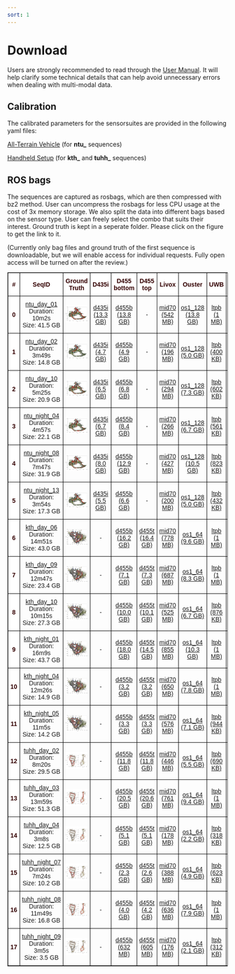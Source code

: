 ```yaml
---
sort: 1
---
```

# Download

Users are strongly recommended to read through the [User Manual](UserManual). It will help clarify some technical details that can help avoid unnecessary errors when dealing with multi-modal data.

## Calibration

The calibrated parameters for the sensorsuites are provided in the following yaml files:

[All-Terrain Vehicle](https://drive.google.com/file/d/1zVTBqh4cA1DciWBj5n7BGiexbfan1BBL) (for **ntu_** sequences)

[Handheld Setup](https://drive.google.com/file/d/1htr26EE-Y1sHS5J4zaSbauC1XFgIh3Ym) (for **kth_** and **tuhh_** sequences)

## ROS bags
The sequences are captured as rosbags, which are then compressed with bz2 method. User can uncompress the rosbags for less CPU usage at the cost of 3x memory storage.
We also split the data into different bags based on the sensor type. User can freely select the combo that suits their interest. Ground truth is kept in a seperate folder. Please click on the figure to get the link to it.

(Currently only bag files and ground truth of the first sequence is downloadable, but we will enable access for individual requests. Fully open access will be turned on after the review.)

<style type="text/css">
.tg  {border-collapse:collapse;border-spacing:0;}
.tg td{border-color:black;border-style:solid;border-width:1px;font-family:Arial, sans-serif;font-size:14px;
  overflow:hidden;padding:10px 5px;word-break:normal;}
.tg th{border-color:black;border-style:solid;border-width:1px;font-family:Arial, sans-serif;font-size:14px;
  font-weight:normal;overflow:hidden;padding:10px 5px;word-break:normal;}
.tg .tg-mypc{background-color:#ffffff;color:#330001;font-weight:bold;text-align:center;vertical-align:middle}
</style>
<table border="1" class="tg" style="undefined;table-layout: fixed;text-align:center">
  <colgroup>
		<col style="width: 8px">
		<col style="width: 150px">
		<col style="width: 420px">
		<col style="width: 100px">
		<col style="width: 100px">
		<col style="width: 100px">
		<col style="width: 100px">
		<col style="width: 100px">
		<col style="width: 100px">
		<col style="width: 100px">
		<col style="width: 100px">
	</colgroup>
	<thead>
    <tr style="text-align: right;">
      <th class="tg-mypc"><span style="font-weight:bold">#</span></th>
      <th class="tg-mypc"><span style="font-weight:bold">SeqID</span></th>
      <th class="tg-mypc"><span style="font-weight:bold">Ground Truth</span></th>
      <th class="tg-mypc"><span style="font-weight:bold">D435i</span></th>
      <th class="tg-mypc"><span style="font-weight:bold">D455 bottom</span></th>
      <th class="tg-mypc"><span style="font-weight:bold">D455 top</span></th>
      <th class="tg-mypc"><span style="font-weight:bold">Livox</span></th>
      <th class="tg-mypc"><span style="font-weight:bold">Ouster</span></th>
      <th class="tg-mypc"><span style="font-weight:bold">UWB</span></th>
      <th class="tg-mypc"><span style="font-weight:bold">VN100</span></th>
      <th class="tg-mypc"><span style="font-weight:bold">VN200</span></th>
    </tr>
  </thead>
  <tbody>
    <tr>
      <th class="tg-mypc"><span style="font-weight:bold">0</span></th>
      <td><a href="https://drive.google.com/drive/folders/1nJxVwgR35p8i0iR1sfcaiHpaXpLpCF8c" rel="noopener noreferrer" target="_blank">ntu_day_01 </a> <br> Duration: 10m2s <br> Size: 41.5 GB</td>
      <td><a href="https://drive.google.com/drive/folders/1ubgZ6djQF_e1_mZKbxYpH7v4AsGxhgXa"> <img src="images/gtpreview/ntu_day_01_gtpreview.png" title="ntu_day_01" alt="ntu_day_01_gt"></a></td>
      <td><a href="https://drive.google.com/file/d/1E4oTZKaajNJA8KT9hcOsREU4If2mAHle" rel="noopener noreferrer" target="_blank">d435i<br>(13.3 GB)</a></td>
      <td><a href="https://drive.google.com/file/d/1u7nmGxrm0LJyIiYKPincojHcBOEw59kh" rel="noopener noreferrer" target="_blank">d455b<br>(13.8 GB)</a></td>
      <td>-</td>
      <td><a href="https://drive.google.com/file/d/1p7JCvUKh9BgKNPnt-SeC7oQgZ4S863KQ" rel="noopener noreferrer" target="_blank">mid70<br>(542 MB)</a></td>
      <td><a href="https://drive.google.com/file/d/127Rk2jX4I95CEWK1AOZRD9AQRxRVlWjY" rel="noopener noreferrer" target="_blank">os1_128<br>(13.8 GB)</a></td>
      <td><a href="https://drive.google.com/file/d/1FkEX5U8pE7XWzU70ni-0-DpGFFlIMcd-" rel="noopener noreferrer" target="_blank">ltpb<br>(1 MB)</a></td>
      <td><a href="https://drive.google.com/file/d/1bBKRlzwG4v7K4mBmLAQzfwp_O6yOR0Ld" rel="noopener noreferrer" target="_blank">vn100<br>(32 MB)</a></td>
      <td><a href="https://drive.google.com/file/d/1Cm5oHSq4OkWAzEUsq2qUMZA0Uq19QR_B" rel="noopener noreferrer" target="_blank">vn200<br>(54 MB)</a></td>
    </tr>
    <tr>
      <th class="tg-mypc"><span style="font-weight:bold">1</span></th>
      <td><a href="https://drive.google.com/drive/folders/1Nt_khn7u8y3d1TIjY8Lyht2vI8qCG6Sy" rel="noopener noreferrer" target="_blank">ntu_day_02 </a> <br> Duration: 3m49s <br> Size: 14.8 GB</td>
      <td><a href="https://drive.google.com/drive/u/1/folders/1e2VCn7PxlSbVsRLagbtUBU35TeylD93D"> <img src="images/gtpreview/ntu_day_02_gtpreview.png" title="ntu_day_02" alt="ntu_day_02_gt"></a></td>
      <td><a href="https://drive.google.com/file/d/1svtLKBcoxixWZjatwSP1MtJEmVTPE3wA" rel="noopener noreferrer" target="_blank">d435i<br>(4.7 GB)</a></td>
      <td><a href="https://drive.google.com/file/d/1sfQdn6MGt4BsSx6PQtDdMZSiwfFcsihk" rel="noopener noreferrer" target="_blank">d455b<br>(4.9 GB)</a></td>
      <td>-</td>
      <td><a href="https://drive.google.com/file/d/1y5vLjnwNI1Aj0uMp3HCsHm-HOfZbBC5h" rel="noopener noreferrer" target="_blank">mid70<br>(196 MB)</a></td>
      <td><a href="https://drive.google.com/file/d/1jDS84WvHCfM_L73EptXKp-BKPIPKoE0Z" rel="noopener noreferrer" target="_blank">os1_128<br>(5.0 GB)</a></td>
      <td><a href="https://drive.google.com/file/d/1a31zWxJK-OgqP6z4IV4WudF2DbcjYRxY" rel="noopener noreferrer" target="_blank">ltpb<br>(400 KB)</a></td>
      <td><a href="https://drive.google.com/file/d/1FHsJ1Hosn_j4m5KivJrdtECdFEj3Is0G" rel="noopener noreferrer" target="_blank">vn100<br>(12 MB)</a></td>
      <td><a href="https://drive.google.com/file/d/1wo1rUuzqDkvFMhXJhx9fnNtn6uyh_F7z" rel="noopener noreferrer" target="_blank">vn200<br>(25 MB)</a></td>
    </tr>
    <tr>
      <th class="tg-mypc"><span style="font-weight:bold">2</span></th>
      <td><a href="https://drive.google.com/drive/folders/1IqB9k_5TQU4xVhQD060XB-T1ISORCeEE" rel="noopener noreferrer" target="_blank">ntu_day_10 </a> <br> Duration: 5m25s <br> Size: 20.9 GB</td>
      <td><a href="https://drive.google.com/drive/u/1/folders/18sthXHBMw95V0TemGv4_dRR4WVwYKLf7"> <img src="images/gtpreview/ntu_day_10_gtpreview.png" title="ntu_day_10" alt="ntu_day_10_gt"></a></td>
      <td><a href="https://drive.google.com/file/d/1EyC3I7jIO-5ca5qrYxE4eoD1qTRKkOo5" rel="noopener noreferrer" target="_blank">d435i<br>(6.5 GB)</a></td>
      <td><a href="https://drive.google.com/file/d/1eGdELGvE2uCq063EexoK9E7I1hF3_Eke" rel="noopener noreferrer" target="_blank">d455b<br>(6.8 GB)</a></td>
      <td>-</td>
      <td><a href="https://drive.google.com/file/d/10Pmtu6SlBGd2gzvu8OHm96eRVbR4lOTB" rel="noopener noreferrer" target="_blank">mid70<br>(294 MB)</a></td>
      <td><a href="https://drive.google.com/file/d/1p18Fa5SXbVcCa9BJb_Ed8Fk_NRcahkCF" rel="noopener noreferrer" target="_blank">os1_128<br>(7.3 GB)</a></td>
      <td><a href="https://drive.google.com/file/d/1eoW4cn-K78kUzjJu_ogtYWE4BIVR0f2l" rel="noopener noreferrer" target="_blank">ltpb<br>(602 KB)</a></td>
      <td><a href="https://drive.google.com/file/d/14IydATXlqbJ0333iNY7H-bFDBBBYF-nC" rel="noopener noreferrer" target="_blank">vn100<br>(18 MB)</a></td>
      <td>-</td>
    </tr>
    <tr>
      <th class="tg-mypc"><span style="font-weight:bold">3</span></th>
      <td><a href="https://drive.google.com/drive/folders/1gi18OHqGDTNO-ZkRjP0_wJ5jizResVO-" rel="noopener noreferrer" target="_blank">ntu_night_04 </a> <br> Duration: 4m57s <br> Size: 22.1 GB</td>
      <td><a href="https://drive.google.com/drive/u/1/folders/147agAWo0h_ySogl_n3xNHa9kpkA9kXS2"> <img src="images/gtpreview/ntu_night_04_gtpreview.png" title="ntu_night_04" alt="ntu_night_04_gt"></a></td>
      <td><a href="https://drive.google.com/file/d/1Uwhwi41yzPeAWCOmhNJlcaLM1PI8x-nh" rel="noopener noreferrer" target="_blank">d435i<br>(6.7 GB)</a></td>
      <td><a href="https://drive.google.com/file/d/13kmnVVPhTmOHJeuNu50A60x_bC5nchT5" rel="noopener noreferrer" target="_blank">d455b<br>(8.4 GB)</a></td>
      <td>-</td>
      <td><a href="https://drive.google.com/file/d/1PlZMdVOMpJPxzdgb3uTDC4-REqmxQUXj" rel="noopener noreferrer" target="_blank">mid70<br>(266 MB)</a></td>
      <td><a href="https://drive.google.com/file/d/1k9olfETU3f3iq_9QenzEfjTpD56bOtaV" rel="noopener noreferrer" target="_blank">os1_128<br>(6.7 GB)</a></td>
      <td><a href="https://drive.google.com/file/d/1QTVHDloE-PBGf9nA8NRXsKB4NVN4r5gT" rel="noopener noreferrer" target="_blank">ltpb<br>(561 KB)</a></td>
      <td><a href="https://drive.google.com/file/d/1dLvaCBmac-05QtPy-ZsiU6L5gY35Z_ii" rel="noopener noreferrer" target="_blank">vn100<br>(16 MB)</a></td>
      <td><a href="https://drive.google.com/file/d/1jR4qC2WEANisd_c1b8UEc01rGYOxuOpP" rel="noopener noreferrer" target="_blank">vn200<br>(33 MB)</a></td>
    </tr>
    <tr>
      <th class="tg-mypc"><span style="font-weight:bold">4</span></th>
      <td><a href="https://drive.google.com/drive/folders/1UGyFtPRjDiGDUDfq4iXHiPU1EzilF2HI" rel="noopener noreferrer" target="_blank">ntu_night_08 </a> <br> Duration: 7m47s <br> Size: 31.9 GB</td>
      <td><a href="https://drive.google.com/drive/u/1/folders/18z9NCxrI7Dr4N6q8P6y4FFRIuofJav6f"> <img src="images/gtpreview/ntu_night_08_gtpreview.png" title="ntu_night_08" alt="ntu_night_08_gt"></a></td>
      <td><a href="https://drive.google.com/file/d/19sVbwKINJjHRWtbGZu-Sgxj4GHbAMZvR" rel="noopener noreferrer" target="_blank">d435i<br>(8.0 GB)</a></td>
      <td><a href="https://drive.google.com/file/d/1FSDLGZzZtXibRwyLarjO6pF4FOgeQYC3" rel="noopener noreferrer" target="_blank">d455b<br>(12.9 GB)</a></td>
      <td>-</td>
      <td><a href="https://drive.google.com/file/d/1BjThXtxFt1pnqqE7Fq7Ytn0mPrQGZ427" rel="noopener noreferrer" target="_blank">mid70<br>(427 MB)</a></td>
      <td><a href="https://drive.google.com/file/d/1BbtBDwT3sLCHCOFfZWeVVWbG72mWq8x8" rel="noopener noreferrer" target="_blank">os1_128<br>(10.5 GB)</a></td>
      <td><a href="https://drive.google.com/file/d/1CsM-OieMxO11XgVTki31aIiGDFviSA84" rel="noopener noreferrer" target="_blank">ltpb<br>(823 KB)</a></td>
      <td><a href="https://drive.google.com/file/d/1oTUfLaQO9sUjesg6Bn3xbSZt3XgQqVRo" rel="noopener noreferrer" target="_blank">vn100<br>(25 MB)</a></td>
      <td><a href="https://drive.google.com/file/d/1U_7zuoTPC9QCHfeulPMIKw9e7C2i9W0r" rel="noopener noreferrer" target="_blank">vn200<br>(42 MB)</a></td>
    </tr>
    <tr>
      <th class="tg-mypc"><span style="font-weight:bold">5</span></th>
      <td><a href="https://drive.google.com/drive/folders/1samHxI8NdM73uOtLT7KSPFbLppU1ffGy" rel="noopener noreferrer" target="_blank">ntu_night_13 </a> <br> Duration: 3m54s <br> Size: 17.3 GB</td>
      <td><a href="https://drive.google.com/drive/u/1/folders/11eORR0sbmNJzY_Vd7P5v52V3OVPYLqLp"> <img src="images/gtpreview/ntu_night_13_gtpreview.png" title="ntu_night_13" alt="ntu_night_13_gt"></a></td>
      <td><a href="https://drive.google.com/file/d/1q9p1wj9WsZS8xOFL9Uad9RKe-chfmahB" rel="noopener noreferrer" target="_blank">d435i<br>(5.5 GB)</a></td>
      <td><a href="https://drive.google.com/file/d/13iEg1GRRqnyddGz4yVugflwK4Ayoy1DN" rel="noopener noreferrer" target="_blank">d455b<br>(6.6 GB)</a></td>
      <td>-</td>
      <td><a href="https://drive.google.com/file/d/1Qa9aSr58cJUAXjrgMqZ9P_Kv9d_z94M8" rel="noopener noreferrer" target="_blank">mid70<br>(200 MB)</a></td>
      <td><a href="https://drive.google.com/file/d/17Fn_HRVwSEzQqXwkw0J3NnqxekUMjnYI" rel="noopener noreferrer" target="_blank">os1_128<br>(5.0 GB)</a></td>
      <td><a href="https://drive.google.com/file/d/1ebR3PtgZ0SrmVhJSbqFh-0AGXif39ogH" rel="noopener noreferrer" target="_blank">ltpb<br>(432 KB)</a></td>
      <td><a href="https://drive.google.com/file/d/1lru1JVyjfzM_QmctEzMtgD6ps8ib5xYs" rel="noopener noreferrer" target="_blank">vn100<br>(13 MB)</a></td>
      <td><a href="https://drive.google.com/file/d/1bI3Je2Py14zBXbNW8_tOAeKlFT9xWGid" rel="noopener noreferrer" target="_blank">vn200<br>(24 MB)</a></td>
    </tr>
    <tr>
      <th class="tg-mypc"><span style="font-weight:bold">6</span></th>
      <td><a href="https://drive.google.com/drive/folders/1k5nQ81_1nA1Ng8IlQ1SghwBNmIUgbS0o" rel="noopener noreferrer" target="_blank">kth_day_06 </a> <br> Duration: 14m51s <br> Size: 43.0 GB</td>
      <td><a href="https://drive.google.com/drive/u/1/folders/1hEGWDSyocmeubxHKfjATNHkfd1wqZCn5"> <img src="images/gtpreview/kth_day_06_gtpreview.png" title="kth_day_06" alt="kth_day_06_gt"></a></td>
      <td>-</td>
      <td><a href="https://drive.google.com/file/d/1kZZhhqXT_pXLvLhlfGl5Ip4XpLCHF6_e" rel="noopener noreferrer" target="_blank">d455b<br>(16.2 GB)</a></td>
      <td><a href="https://drive.google.com/file/d/1j_SfAzs3jZJOUmV-DA11Ixrln00pNb5x" rel="noopener noreferrer" target="_blank">d455t<br>(16.4 GB)</a></td>
      <td><a href="https://drive.google.com/file/d/1X1fAdHPMXN5oYhtT6VsSZIppzTe9Ttda" rel="noopener noreferrer" target="_blank">mid70<br>(778 MB)</a></td>
      <td><a href="https://drive.google.com/file/d/1DHpRSoY5ysK1h2nRwks_6Sz-QZqERiXH" rel="noopener noreferrer" target="_blank">os1_64<br>(9.6 GB)</a></td>
      <td><a href="https://drive.google.com/file/d/1a2o-vQFK0vC0QqbXyM41BnzSNH9VkQ6N" rel="noopener noreferrer" target="_blank">ltpb<br>(1 MB)</a></td>
      <td>-</td>
      <td><a href="https://drive.google.com/file/d/1cf_dmcFAX9-5zxB8WcFVc3MaVNczEMqn" rel="noopener noreferrer" target="_blank">vn200<br>(56 MB)</a></td>
    </tr>
    <tr>
      <th class="tg-mypc"><span style="font-weight:bold">7</span></th>
      <td><a href="https://drive.google.com/drive/folders/17bE6-s3QjB7JJlmPYNLsJkTQgnHTeEyr" rel="noopener noreferrer" target="_blank">kth_day_09 </a> <br> Duration: 12m47s <br> Size: 23.4 GB</td>
      <td><a href="https://drive.google.com/drive/u/1/folders/1SF6D-9OHM7_-c1Zwmfe-pCrL-fwfC3RP"> <img src="images/gtpreview/kth_day_09_gtpreview.png" title="kth_day_09" alt="kth_day_09_gt"></a></td>
      <td>-</td>
      <td><a href="https://drive.google.com/file/d/1fGxxe5JGvkNC-BVyHeLdLfdTNkhTPC9i" rel="noopener noreferrer" target="_blank">d455b<br>(7.1 GB)</a></td>
      <td><a href="https://drive.google.com/file/d/1yyrmxYYENBe5jmsfH6vONhvywB71Tzf8" rel="noopener noreferrer" target="_blank">d455t<br>(7.3 GB)</a></td>
      <td><a href="https://drive.google.com/file/d/1LLEbZ244oicynIL4gjin7251ceo6IAgQ" rel="noopener noreferrer" target="_blank">mid70<br>(687 MB)</a></td>
      <td><a href="https://drive.google.com/file/d/1mhMpwr3NDYfUWL0dVAh_kCTTTLFen31C" rel="noopener noreferrer" target="_blank">os1_64<br>(8.3 GB)</a></td>
      <td><a href="https://drive.google.com/file/d/1yR9vVANK8jT5L35R3ilgI8ChDnA2nzhl" rel="noopener noreferrer" target="_blank">ltpb<br>(1 MB)</a></td>
      <td>-</td>
      <td><a href="https://drive.google.com/file/d/16j2Ud99lrgkNtIlPQ_OV6caqZZc-bHA-" rel="noopener noreferrer" target="_blank">vn200<br>(48 MB)</a></td>
    </tr>
    <tr>
      <th class="tg-mypc"><span style="font-weight:bold">8</span></th>
      <td><a href="https://drive.google.com/drive/folders/1bhGBi9DqoCxtqY3hbz666kCBuxVIwXQT" rel="noopener noreferrer" target="_blank">kth_day_10 </a> <br> Duration: 10m15s <br> Size: 27.3 GB</td>
      <td><a href="https://drive.google.com/drive/u/1/folders/1Zj2xREkUryntZ_gnYBARdu4Be3dmQsjr"> <img src="images/gtpreview/kth_day_10_gtpreview.png" title="kth_day_10" alt="kth_day_10_gt"></a></td>
      <td>-</td>
      <td><a href="https://drive.google.com/file/d/1ww7LdYTnWgsQJ5YI4YgCkvdjIQBBn9Vp" rel="noopener noreferrer" target="_blank">d455b<br>(10.0 GB)</a></td>
      <td><a href="https://drive.google.com/file/d/1X2Sbzm-zFKhE7MW9-dNJrv-2eyD2iFuh" rel="noopener noreferrer" target="_blank">d455t<br>(10.1 GB)</a></td>
      <td><a href="https://drive.google.com/file/d/19BiksWKakCinCq9FuYf203RY620R32cI" rel="noopener noreferrer" target="_blank">mid70<br>(525 MB)</a></td>
      <td><a href="https://drive.google.com/file/d/1NbOHfVaCZkXPz28VwLrWLfITXYn25odh" rel="noopener noreferrer" target="_blank">os1_64<br>(6.7 GB)</a></td>
      <td><a href="https://drive.google.com/file/d/1Nf5odmAA6sGTPXGBw-h4fR4_VoBDjwJ6" rel="noopener noreferrer" target="_blank">ltpb<br>(876 KB)</a></td>
      <td>-</td>
      <td><a href="https://drive.google.com/file/d/13qyhDyrj6doa7s0cdbtF1e_Bh-erFMUv" rel="noopener noreferrer" target="_blank">vn200<br>(38 MB)</a></td>
    </tr>
    <tr>
      <th class="tg-mypc"><span style="font-weight:bold">9</span></th>
      <td><a href="https://drive.google.com/drive/folders/1YZTvQ1QI86HW8C7Ifq6VFC02fQRtMMCw" rel="noopener noreferrer" target="_blank">kth_night_01 </a> <br> Duration: 16m9s <br> Size: 43.7 GB</td>
      <td><a href="https://drive.google.com/drive/u/1/folders/1zw4bE66YYGTXM-kJ_vT5R3kQZn00YSIp"> <img src="images/gtpreview/kth_night_01_gtpreview.png" title="kth_night_01" alt="kth_night_01_gt"></a></td>
      <td>-</td>
      <td><a href="https://drive.google.com/file/d/1xouzt8EHb9IlO_koXr_VsCwLh7qhUjyD" rel="noopener noreferrer" target="_blank">d455b<br>(18.0 GB)</a></td>
      <td><a href="https://drive.google.com/file/d/1dQ1EgGcMePdEfXrtXyjVvyWgZSgVFNJz" rel="noopener noreferrer" target="_blank">d455t<br>(14.5 GB)</a></td>
      <td><a href="https://drive.google.com/file/d/1jWp2THLV2v51a7APTUhbqVCH7z6Crtg_" rel="noopener noreferrer" target="_blank">mid70<br>(855 MB)</a></td>
      <td><a href="https://drive.google.com/file/d/1mbLMoTPdhUI9u-ZOYFQJOYgrcQJb3rvN" rel="noopener noreferrer" target="_blank">os1_64<br>(10.3 GB)</a></td>
      <td><a href="https://drive.google.com/file/d/1zIHjLy7iHt_VgjHVw5zmIXz6x_g4lMRB" rel="noopener noreferrer" target="_blank">ltpb<br>(1 MB)</a></td>
      <td>-</td>
      <td><a href="https://drive.google.com/file/d/1RMfF_DYxUkP6ImwCK039-qJpzbGKw_m7" rel="noopener noreferrer" target="_blank">vn200<br>(60 MB)</a></td>
    </tr>
    <tr>
      <th class="tg-mypc"><span style="font-weight:bold">10</span></th>
      <td><a href="https://drive.google.com/drive/folders/1GJ2ZGsBBwiYY3DHk0XCE9cwV2s-xdM7a" rel="noopener noreferrer" target="_blank">kth_night_04 </a> <br> Duration: 12m26s <br> Size: 14.9 GB</td>
      <td><a href="https://drive.google.com/drive/u/1/folders/1re8CP1qP4RgJ0nMfEmsGTcsL6Dw47eNh"> <img src="images/gtpreview/kth_night_04_gtpreview.png" title="kth_night_04" alt="kth_night_04_gt"></a></td>
      <td>-</td>
      <td><a href="https://drive.google.com/file/d/15NtThX00mL6FIE_pvmoqkYTCisnZ9Ao2" rel="noopener noreferrer" target="_blank">d455b<br>(3.2 GB)</a></td>
      <td><a href="https://drive.google.com/file/d/1HhsSyflVhO1JwOwgiVQv4f39kqRku4RK" rel="noopener noreferrer" target="_blank">d455t<br>(3.2 GB)</a></td>
      <td><a href="https://drive.google.com/file/d/1T4rM9bnsOybm4C24pv4V8SHPOQQGEBMc" rel="noopener noreferrer" target="_blank">mid70<br>(650 MB)</a></td>
      <td><a href="https://drive.google.com/file/d/1SRMbAu1UyA4lJB4hZdmY-0mic-paGkKF" rel="noopener noreferrer" target="_blank">os1_64<br>(7.8 GB)</a></td>
      <td><a href="https://drive.google.com/file/d/1XLa2JYsJi5hzHb9trlvpuYot-M-aqCY6" rel="noopener noreferrer" target="_blank">ltpb<br>(1 MB)</a></td>
      <td>-</td>
      <td><a href="https://drive.google.com/file/d/10KIUpaJIID293P3um8OfWWiiQ1NArj2o" rel="noopener noreferrer" target="_blank">vn200<br>(47 MB)</a></td>
    </tr>
    <tr>
      <th class="tg-mypc"><span style="font-weight:bold">11</span></th>
      <td><a href="https://drive.google.com/drive/folders/1yK8xOTgZCiWCxcR_lVMKSfVwkgm5XYso" rel="noopener noreferrer" target="_blank">kth_night_05 </a> <br> Duration: 11m5s <br> Size: 14.2 GB</td>
      <td><a href="https://drive.google.com/drive/u/1/folders/1ilti3k-l9mtHzxCgR4odC2Mnx7sCVAyZ"> <img src="images/gtpreview/kth_night_05_gtpreview.png" title="kth_night_05" alt="kth_night_05_gt"></a></td>
      <td>-</td>
      <td><a href="https://drive.google.com/file/d/1YD0s995Js23-en4NDvaHO_ifnfEnPdCq" rel="noopener noreferrer" target="_blank">d455b<br>(3.3 GB)</a></td>
      <td><a href="https://drive.google.com/file/d/1lWzl2fnOGrnXqqEZ4Ye6jIPRtrwa9ifA" rel="noopener noreferrer" target="_blank">d455t<br>(3.3 GB)</a></td>
      <td><a href="https://drive.google.com/file/d/1dTLKWvlx53kxaDsbT3keF3EmzgwfYir-" rel="noopener noreferrer" target="_blank">mid70<br>(576 MB)</a></td>
      <td><a href="https://drive.google.com/file/d/1m8DYu6y5BkolXkKqC9E8Lm77TpzpyeNR" rel="noopener noreferrer" target="_blank">os1_64<br>(7.1 GB)</a></td>
      <td><a href="https://drive.google.com/file/d/11iwPLTuBpKOHOzhktcuqAR3hXfh_7GvQ" rel="noopener noreferrer" target="_blank">ltpb<br>(944 KB)</a></td>
      <td>-</td>
      <td><a href="https://drive.google.com/file/d/1_LvH-KVfBOW4ltSo8ERLEHWRb31OoAgW" rel="noopener noreferrer" target="_blank">vn200<br>(42 MB)</a></td>
    </tr>
    <tr>
      <th class="tg-mypc"><span style="font-weight:bold">12</span></th>
      <td><a href="https://drive.google.com/drive/folders/19wgO-cuvhmZXxg24eMPrRH69GntI98PH" rel="noopener noreferrer" target="_blank">tuhh_day_02 </a> <br> Duration: 8m20s <br> Size: 29.5 GB</td>
      <td><a href="https://drive.google.com/drive/u/1/folders/1tXC4rab1f98UwruunFM5I1Ea9EaRY9KD"> <img src="images/gtpreview/tuhh_day_02_gtpreview.png" title="tuhh_day_02" alt="tuhh_day_02_gt"></a></td>
      <td>-</td>
      <td><a href="https://drive.google.com/file/d/1T-eZ__o3h7Jctc0XXHfP86FlVQ_sYFHD" rel="noopener noreferrer" target="_blank">d455b<br>(11.8 GB)</a></td>
      <td><a href="https://drive.google.com/file/d/1NQLfz_dWgECWxpCNljHVrrDUUXmR5lfo" rel="noopener noreferrer" target="_blank">d455t<br>(11.8 GB)</a></td>
      <td><a href="https://drive.google.com/file/d/1n_ipXhXEX7RZSHyYrHjimcwA5ZuA7_3_" rel="noopener noreferrer" target="_blank">mid70<br>(446 MB)</a></td>
      <td><a href="https://drive.google.com/file/d/1LErPETriJjLWhMBE5jvfpxoFujn0Z3cp" rel="noopener noreferrer" target="_blank">os1_64<br>(5.5 GB)</a></td>
      <td><a href="https://drive.google.com/file/d/1Pga-z5b0yrsVsD-Q5ThZFmmkF9y-1P0R" rel="noopener noreferrer" target="_blank">ltpb<br>(690 KB)</a></td>
      <td>-</td>
      <td><a href="https://drive.google.com/file/d/1N3l-HskmBkta4OQVAneqnJhU29-6IeK8" rel="noopener noreferrer" target="_blank">vn200<br>(31 MB)</a></td>
    </tr>
    <tr>
      <th class="tg-mypc"><span style="font-weight:bold">13</span></th>
      <td><a href="https://drive.google.com/drive/folders/1E21qhp4J1BED41cF_2R0Df-_UOC8Rt2V" rel="noopener noreferrer" target="_blank">tuhh_day_03 </a> <br> Duration: 13m59s <br> Size: 51.3 GB</td>
      <td><a href="https://drive.google.com/drive/u/1/folders/1tE6EcGTLCqlOWCv48crekKP0KLAf-t7R"> <img src="images/gtpreview/tuhh_day_03_gtpreview.png" title="tuhh_day_03" alt="tuhh_day_03_gt"></a></td>
      <td>-</td>
      <td><a href="https://drive.google.com/file/d/1raHVdY1F5tIkYc0y2DngEbZSAKNajxBI" rel="noopener noreferrer" target="_blank">d455b<br>(20.5 GB)</a></td>
      <td><a href="https://drive.google.com/file/d/1LnKeiYqo06tq1k-SuCd-3oC7s3gvnflj" rel="noopener noreferrer" target="_blank">d455t<br>(20.6 GB)</a></td>
      <td><a href="https://drive.google.com/file/d/1S6Gcwn96SvpdzC6aMxrHB02umTSpzd4m" rel="noopener noreferrer" target="_blank">mid70<br>(761 MB)</a></td>
      <td><a href="https://drive.google.com/file/d/1zTU8dnYNn1WRBGY-YkzqEiofH11vryTu" rel="noopener noreferrer" target="_blank">os1_64<br>(9.4 GB)</a></td>
      <td><a href="https://drive.google.com/file/d/18crbjWlLVZbo9C41LEIRvQ7Zc27UHrXe" rel="noopener noreferrer" target="_blank">ltpb<br>(1 MB)</a></td>
      <td>-</td>
      <td><a href="https://drive.google.com/file/d/12SJQrHjFKNUMeoNuXNh7l0gd1w--B5Vl" rel="noopener noreferrer" target="_blank">vn200<br>(52 MB)</a></td>
    </tr>
    <tr>
      <th class="tg-mypc"><span style="font-weight:bold">14</span></th>
      <td><a href="https://drive.google.com/drive/folders/1Wby27hPjiWYfSHvULzIInChXxV8ISLVS" rel="noopener noreferrer" target="_blank">tuhh_day_04 </a> <br> Duration: 3m8s <br> Size: 12.5 GB</td>
      <td><a href="https://drive.google.com/drive/u/1/folders/1EIZaO9_whPANXXjf1CxDPZ3AeelkAtKO"> <img src="images/gtpreview/tuhh_day_04_gtpreview.png" title="tuhh_day_04" alt="tuhh_day_04_gt"></a></td>
      <td>-</td>
      <td><a href="https://drive.google.com/file/d/1_N9RYr7EauzCH97yu9XvO5bw-AeUd_t-" rel="noopener noreferrer" target="_blank">d455b<br>(5.1 GB)</a></td>
      <td><a href="https://drive.google.com/file/d/1jLteGEXqN5yXf86WqiUBCaZrjcBIVPSa" rel="noopener noreferrer" target="_blank">d455t<br>(5.1 GB)</a></td>
      <td><a href="https://drive.google.com/file/d/1_cihEpkuxN_BSkYI224D9d3ps7xjfdJW" rel="noopener noreferrer" target="_blank">mid70<br>(178 MB)</a></td>
      <td><a href="https://drive.google.com/file/d/1IFzZoEyqjboOwntyiPHTUxGcBndE2e9S" rel="noopener noreferrer" target="_blank">os1_64<br>(2.2 GB)</a></td>
      <td><a href="https://drive.google.com/file/d/1pFahkNe_9-zQxNZ9sC86HvtJ-N7a7ou0" rel="noopener noreferrer" target="_blank">ltpb<br>(318 KB)</a></td>
      <td>-</td>
      <td><a href="https://drive.google.com/file/d/1EToB3VXrxmoyPtdL1bnlFgG-fcegAIOt" rel="noopener noreferrer" target="_blank">vn200<br>(12 MB)</a></td>
    </tr>
    <tr>
      <th class="tg-mypc"><span style="font-weight:bold">15</span></th>
      <td><a href="https://drive.google.com/drive/folders/1FC9ckLRsJ48vvRPY2VJhQtFuT4qLIHo-" rel="noopener noreferrer" target="_blank">tuhh_night_07 </a> <br> Duration: 7m24s <br> Size: 10.2 GB</td>
      <td><a href="https://drive.google.com/drive/u/1/folders/1faGFvn0THoMCQOXGcTNFmkUm7IwPntUv"> <img src="images/gtpreview/tuhh_night_07_gtpreview.png" title="tuhh_night_07" alt="tuhh_night_07_gt"></a></td>
      <td>-</td>
      <td><a href="https://drive.google.com/file/d/1lGauAFszLU5JzVuevKx1Sr6JFcmgASfI" rel="noopener noreferrer" target="_blank">d455b<br>(2.3 GB)</a></td>
      <td><a href="https://drive.google.com/file/d/1Id9WG_3Nk5agbut1dKFVxFsEJm-hXCGo" rel="noopener noreferrer" target="_blank">d455t<br>(2.6 GB)</a></td>
      <td><a href="https://drive.google.com/file/d/10oblK7jfo-e5uDf94qRwwxMcKTxHmxTv" rel="noopener noreferrer" target="_blank">mid70<br>(388 MB)</a></td>
      <td><a href="https://drive.google.com/file/d/1y1GJkaofleWVU8ZoUByGkmXkq2lwm-k-" rel="noopener noreferrer" target="_blank">os1_64<br>(4.9 GB)</a></td>
      <td><a href="https://drive.google.com/file/d/1NyEIGBa9f3VsqQSJBt8Wo-qCqffcam8E" rel="noopener noreferrer" target="_blank">ltpb<br>(623 KB)</a></td>
      <td>-</td>
      <td><a href="https://drive.google.com/file/d/1Ngy1_UXOfhjhwr-BEpG6Rsh1gi1rrMho" rel="noopener noreferrer" target="_blank">vn200<br>(28 MB)</a></td>
    </tr>
    <tr>
      <th class="tg-mypc"><span style="font-weight:bold">16</span></th>
      <td><a href="https://drive.google.com/drive/folders/1hBPyw1fXcOGeW98JCLL2nmZ-TCKxhqvt" rel="noopener noreferrer" target="_blank">tuhh_night_08 </a> <br> Duration: 11m49s <br> Size: 16.8 GB</td>
      <td><a href="https://drive.google.com/drive/u/1/folders/1c0aZmKB3JPdiyvn-809pSiZ6aPGaVyYf"> <img src="images/gtpreview/tuhh_night_08_gtpreview.png" title="tuhh_night_08" alt="tuhh_night_08_gt"></a></td>
      <td>-</td>
      <td><a href="https://drive.google.com/file/d/1ilQ4Npu0Y2WaSro4xJDcCqgk3iMSX4Bp" rel="noopener noreferrer" target="_blank">d455b<br>(4.0 GB)</a></td>
      <td><a href="https://drive.google.com/file/d/1GaxDUF04_00x-qt_oYB78HxLjz3XrE9Y" rel="noopener noreferrer" target="_blank">d455t<br>(4.2 GB)</a></td>
      <td><a href="https://drive.google.com/file/d/1p1BIv0cm96KybsnYp6aG7dFd1TvSi8Jl" rel="noopener noreferrer" target="_blank">mid70<br>(636 MB)</a></td>
      <td><a href="https://drive.google.com/file/d/16t33lVBzbSxrtt0vFt-ztWAxiciONWTX" rel="noopener noreferrer" target="_blank">os1_64<br>(7.9 GB)</a></td>
      <td><a href="https://drive.google.com/file/d/1wvsasGQgvuMeNg1QXeBzuLCq_rNvfGGV" rel="noopener noreferrer" target="_blank">ltpb<br>(1 MB)</a></td>
      <td>-</td>
      <td><a href="https://drive.google.com/file/d/1bDjyQLINKWBVOg_7Q1n1mooUfM3VifOu" rel="noopener noreferrer" target="_blank">vn200<br>(44 MB)</a></td>
    </tr>
    <tr>
      <th class="tg-mypc"><span style="font-weight:bold">17</span></th>
      <td><a href="https://drive.google.com/drive/folders/1nEPiTXkVmLIhmBOVNpwSAEgnAXupnAxx" rel="noopener noreferrer" target="_blank">tuhh_night_09 </a> <br> Duration: 3m5s <br> Size: 3.5 GB</td>
      <td><a href="https://drive.google.com/drive/u/1/folders/1gEatbHzdiDBuDtCP0MyOzITEgj0HkOLs"> <img src="images/gtpreview/tuhh_night_09_gtpreview.png" title="tuhh_night_09" alt="tuhh_night_09_gt"></a></td>
      <td>-</td>
      <td><a href="https://drive.google.com/file/d/1VmHgEj6GI0mPhLOA-gJo1UG8G9FrM26c" rel="noopener noreferrer" target="_blank">d455b<br>(632 MB)</a></td>
      <td><a href="https://drive.google.com/file/d/1mIp0weY6DPhdouJkqAiBIis2rYil5KJQ" rel="noopener noreferrer" target="_blank">d455t<br>(605 MB)</a></td>
      <td><a href="https://drive.google.com/file/d/1-hZWGvZR0RmqKHehhjoQ44pkAhpCnktR" rel="noopener noreferrer" target="_blank">mid70<br>(176 MB)</a></td>
      <td><a href="https://drive.google.com/file/d/1_FsTTQe-NKvQ-1shlYNeG0uWqngA2XzC" rel="noopener noreferrer" target="_blank">os1_64<br>(2.1 GB)</a></td>
      <td><a href="https://drive.google.com/file/d/1eGRAqP5DpcIV7eAWawhaD5OCfZcJQlIG" rel="noopener noreferrer" target="_blank">ltpb<br>(312 KB)</a></td>
      <td>-</td>
      <td><a href="https://drive.google.com/file/d/1jVQTmFX2pnYNULU5CjbOVa6hp_7zQoez" rel="noopener noreferrer" target="_blank">vn200<br>(12 MB)</a></td>
    </tr>
  </tbody>
</table>
